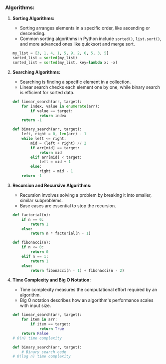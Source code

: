### Algorithms:

1. **Sorting Algorithms:**
   - Sorting arranges elements in a specific order, like ascending or descending.
   - Common sorting algorithms in Python include `sorted()`, `list.sort()`, and more advanced ones like quicksort and merge sort.
   
   ```python
   my_list = [3, 1, 4, 1, 5, 9, 2, 6, 5, 3, 5]
   sorted_list = sorted(my_list)
   sorted_list = sorted(my_list, key=lambda x: -x)
   ```

2. **Searching Algorithms:**
   - Searching is finding a specific element in a collection.
   - Linear search checks each element one by one, while binary search is efficient for sorted data.
   
   ```python
   def linear_search(arr, target):
       for index, value in enumerate(arr):
           if value == target:
               return index
       return -1

   def binary_search(arr, target):
       left, right = 0, len(arr) - 1
       while left <= right:
           mid = (left + right) // 2
           if arr[mid] == target:
               return mid
           elif arr[mid] < target:
               left = mid + 1
           else:
               right = mid - 1
       return -1
   ```

3. **Recursion and Recursive Algorithms:**
   - Recursion involves solving a problem by breaking it into smaller, similar subproblems.
   - Base cases are essential to stop the recursion.
   
   ```python
   def factorial(n):
       if n == 0:
           return 1
       else:
           return n * factorial(n - 1)

   def fibonacci(n):
       if n <= 0:
           return 0
       elif n == 1:
           return 1
       else:
           return fibonacci(n - 1) + fibonacci(n - 2)
   ```

4. **Time Complexity and Big O Notation:**
   - Time complexity measures the computational effort required by an algorithm.
   - Big O notation describes how an algorithm's performance scales with input size.
   
   ```python
   def linear_search(arr, target):
       for item in arr:
           if item == target:
               return True
       return False
   # O(n) time complexity

   def binary_search(arr, target):
       # Binary search code
   # O(log n) time complexity
   ```

